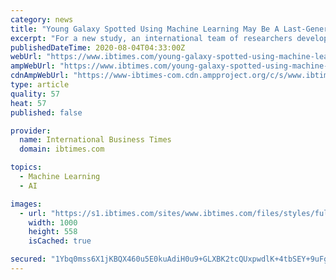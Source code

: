 ```yaml
---
category: news
title: "Young Galaxy Spotted Using Machine Learning May Be A Last-Generation Galaxy"
excerpt: "For a new study, an international team of researchers developed a new machine learning method to comb through data from the Subaru Telescope. The team was searching for young, extremely metal-poor galaxies. But since the wide-field data from Subaru could ..."
publishedDateTime: 2020-08-04T04:33:00Z
webUrl: "https://www.ibtimes.com/young-galaxy-spotted-using-machine-learning-may-be-last-generation-galaxy-3021873"
ampWebUrl: "https://www.ibtimes.com/young-galaxy-spotted-using-machine-learning-may-be-last-generation-galaxy-3021873?amp=1"
cdnAmpWebUrl: "https://www-ibtimes-com.cdn.ampproject.org/c/s/www.ibtimes.com/young-galaxy-spotted-using-machine-learning-may-be-last-generation-galaxy-3021873?amp=1"
type: article
quality: 57
heat: 57
published: false

provider:
  name: International Business Times
  domain: ibtimes.com

topics:
  - Machine Learning
  - AI

images:
  - url: "https://s1.ibtimes.com/sites/www.ibtimes.com/files/styles/full/public/2020/08/03/galaxy-hsc-j16314426.jpg"
    width: 1000
    height: 558
    isCached: true

secured: "1Ybq0mss6X1jKBQX460u5E0kuAdiH0u9+GLXBK2tcQUxpwdlK+4tbSEY+9uFgtjagw3U28D5q0wgbV85CBVKSwsPi7sCHjOdyc7j3qZcLriH3CsrBrIXOnlGXGnRuQiHW+lBnj8bSq5j3TdANqXmxNTZFaBlXNsEh76ZIUEBI/PgE8TGj8SXOxl3GNfHqVbfeVB5GdFIEZFAe96Xj2gGyY3qUQI6aXWtpwFXlh93aa88+YY9De5dvD2p8zxI0q+zc2xk1N3ySZfLvlWAZQxbKxCWsQTWcoKsgtiWj4lhizNj/S+WqxDX+MD0SYO9szxZJamPPwbWxVYq73o/TbzZGQ==;4c1jDIT57XTbV7vgW0oxvA=="
---
```



